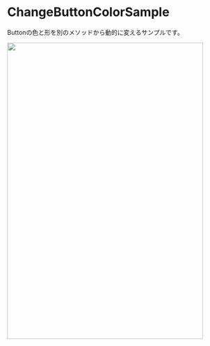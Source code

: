 # ChangeButtonColorSample
Buttonの色と形を別のメソッドから動的に変えるサンプルです。

<img src="http://i.imgur.com/OaQdBVo.jpg" width="450px" height="680px" />
